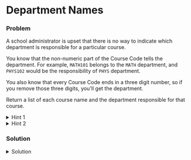 # Department Names

### Problem
A school administrator is upset that there is no way to indicate which department is responsible for a particular course.

You know that the non-numeric part of the Course Code tells the department. For example, `MATH101` belongs to the `MATH` department, and `PHYS102` would be the responsibility of `PHYS` department.

You also know that every Course Code ends in a three digit number, so if you remove those three digits, you'll get the department.

Return a list of each course name and the department responsible for that course.

<details>
  <summary>Hint 1</summary>

You will have to use the `SUBSTRING()` and `LENGTH()` functions.
  
</details>

<details>
  <summary>Hint 2</summary>

Use `LENGTH()` to figure out the final parameter of `SUBSTRING()`.
  
</details>

### Solution
<details>
  <summary>Solution</summary>

  ```SQL
select 
SUBSTRING(coursecode, 1, LENGTH(coursecode)-3) AS Department, 
coursecode, 
coursename 
from courses
  ```
  
</details>